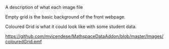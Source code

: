 
A description of what each image file

Empty grid is the basic background of the front webpage.


Coloured Grid is what it could look like with some student data. 

https://github.com/mvicendese/MathspaceDataAddon/blob/master/Images/colouredGrid.emf
